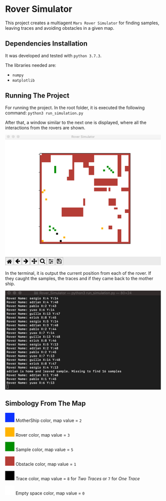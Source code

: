 Rover Simulator
======
This project creates a multiagent `Mars Rover Simulator` for finding samples, leaving traces and avoiding obstacles in a given map.

Dependencies Installation
------
It was developed and tested with `python 3.7.3`.

The libraries needed are:
* `numpy`
* `matplotlib`

Running The Project
------
For running the project. In the root folder, it is executed the following command: `python3 run_simulation.py`

After that, a window similar to the next one is displayed, where all the interactions from the rovers are shown.

![Main Simulator from Rover](media/main_simulator.gif)

In the terminal, it is output the current position from each of the rover. If they caught the samples, the traces and if they came back to the mother ship.

![Main Simulator from Rover](media/main_terminal.gif)

Simbology From The Map
------
![MotherShip Color](media/blue.png) MotherShip color, map value = `2`

![Rover Color](media/yellow.png) Rover color, map value = `3`

![Sample Color](media/green.png) Sample color, map value = `5`

![Obstacle Color](media/red.png) Obstacle color, map value = `1`

![Trace Color](media/black.png) Trace color, map value = `8` for _Two Traces_ or `7` for _One Trace_

![Empty Space Color](media/white.png) Empty space color, map value = `0`



